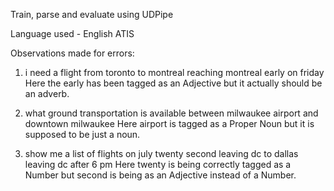 Train, parse and evaluate using UDPipe


Language used - English ATIS

Observations made for errors:

1. i need a flight from toronto to montreal reaching montreal early on friday
    Here the early has been tagged as an Adjective but it actually should be an adverb.


2. what ground transportation is available between milwaukee airport and downtown milwaukee
    Here airport is tagged as a Proper Noun but it is supposed to be just a noun.

3. show me a list of flights on july twenty second leaving dc to dallas leaving dc after 6 pm
    Here twenty is being correctly tagged as a Number but second is being as an Adjective instead of a Number.
